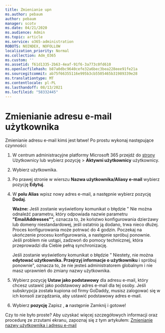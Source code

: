 ```yaml
---
title: Zmienianie upn
ms.author: pebaum
author: pebaum
manager: scotv
ms.date: 04/21/2020
ms.audience: Admin
ms.topic: article
ms.service: o365-administration
ROBOTS: NOINDEX, NOFOLLOW
localization_priority: Normal
ms.collection: Adm_O365
ms.custom: ''
ms.assetid: f61d1335-2b63-4eaf-91f6-3a773c0fd610
ms.openlocfilehash: b87a0dbc9640cefe32a6bec3bea228eee91fe21a
ms.sourcegitcommit: ab75f66355116e995b3cb5505465b31989339e28
ms.translationtype: MT
ms.contentlocale: pl-PL
ms.lasthandoff: 08/13/2021
ms.locfileid: "58332445"
---
```

# <a name="change-a-users-email-address"></a>Zmienianie adresu e-mail użytkownika

Zmienianie adresu e-mail kimś jest łatwe! Po prostu wykonaj następujące czynności:
  
1. W centrum administracyjne platformy Microsoft 365 przejdź do [strony](https://go.microsoft.com/fwlink/p/?linkid=834822) Użytkownicy lub wybierz pozycję  \> **Aktywni użytkownicy** użytkownicy.
    
2. Wybierz użytkownika.
    
3. Po prawej stronie w wierszu **Nazwa użytkownika/Aliasy e-mail** wybierz pozycję **Edytuj**.
    
4. W **polu Alias** wpisz nowy adres e-mail, a następnie wybierz pozycję **Dodaj**.
    
    **Ważne:** Jeśli zostanie wyświetlony komunikat o błędzie " Nie można odnaleźć parametru, który odpowiada nazwie parametru **"EmailAddresses"",** oznacza to, że koństwo konfigurowania dzierżawy lub domeny niestandardowej, jeśli ostatnio ją dodano, trwa nieco dłużej. Proces konfigurowania może potrwać do 4 godzin. Poczekaj na ukończenie procesu konfigurowania, a następnie spróbuj ponownie. Jeśli problem nie ustąpi, zadzwoń do pomocy technicznej, która przeprowadzi dla Ciebie pełną synchronizację.
    
    Jeśli zostanie wyświetlony komunikat o błędzie " Niestety, nie można **edytować użytkownika. Przejrzyj informacje o użytkowniku** i spróbuj ponownie", oznacza to, że nie jesteś administratorem globalnym i nie masz uprawnień do zmiany nazwy użytkownika.
    
5. Wybierz pozycję **Ustaw jako podstawowy** dla adresu e-mail, który chcesz ustawić jako podstawowy adres e-mail dla tej osoby. Jeśli subskrypcja została kupiona od firmy GoDaddy, musisz zalogować się w ich konsoli zarządzania, aby ustawić podstawowy adres e-mail. 
    
6. Wybierz **pozycję** Zapisz , **a** następnie Zamknij i gotowe!
    
Czy to nie było proste? Aby uzyskać więcej szczegółowych informacji oraz procedurę ze zrzutami ekranu, zapoznaj się z tym artykułem: [Zmienianie nazwy użytkownika i adresu e-mail](https://docs.microsoft.com/microsoft-365/admin/add-users/change-a-user-name-and-email-address)
  

